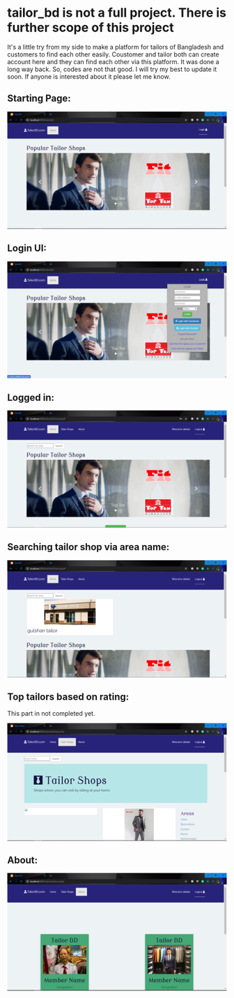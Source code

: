 # tailor_bd is not a full project. There is further scope of this project

It's a little try from my side to make a platform for tailors of Bangladesh and customers to find each other easily. Coustomer and tailor both can create account here and they can find each other via this platform. It was done a long way back. So, codes are not that good. I will try my best to update it soon. If anyone is interested about it please let me know.

## Starting Page:
<img src="https://github.com/J-H-Mojumder/tailor_bd/blob/main/screenshots/index.PNG">

## Login UI:
<img src="https://github.com/J-H-Mojumder/tailor_bd/blob/main/screenshots/login-ui.png">

## Logged in:
<img src="https://github.com/J-H-Mojumder/tailor_bd/blob/main/screenshots/logged-in.PNG">

## Searching tailor shop via area name:
<img src="https://github.com/J-H-Mojumder/tailor_bd/blob/main/screenshots/searching-tailor-shop-via-area-name.PNG">

## Top tailors based on rating:

This part in not completed yet.

<img src="https://github.com/J-H-Mojumder/tailor_bd/blob/main/screenshots/top-tailors-based-on-rating.PNG">

## About:
<img src="https://github.com/J-H-Mojumder/tailor_bd/blob/main/screenshots/about-section.PNG">
